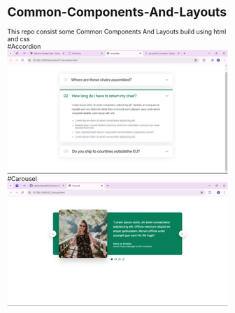 # Common-Components-And-Layouts

This repo consist some Common Components And Layouts build using html and css<br>
#Accordion
![Accordion output](Accordion.png)
#Carousel
![Carousel Output](Carousel.png)
